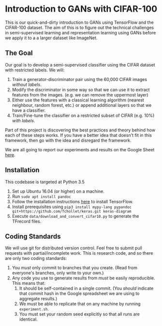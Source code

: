 # Introduction to GANs with CIFAR-100

This is our quick-and-dirty introduction to GANs using TensorFlow and the CIFAR-100 dataset. The aim of this is to figure out the technical challenges in semi-supervised learning and representation learning using GANs before we apply it to a a larger dataset like ImageNet.

## The Goal

Our goal is to develop a semi-supervised classifier using the CIFAR dataset with restricted labels. We will:

1. Train a generator-discriminator pair using the 60,000 CIFAR images _without labels_.
2. Modify the discriminator in some way so that we can use it to extract features from the images. (e.g. we can remove the uppermost layer)
3. Either use the features with a classical learning algorithm (nearest neighbour, random forest, etc.) or append additional layers so that we have a classifier.
4. Train/Fine-tune the classifier on a restricted subset of CIFAR (e.g. 10%) _with labels_.

Part of this project is discovering the best practices and theory behind how each of these steps works. If you have a better idea that doesn't fit in this framework, then go with the idea and disregard the framework.

We are all going to report our experiments and results on the Google Sheet [here](https://docs.google.com/spreadsheets/d/1fVaBiB3TY8EiS3K_oi7miL5MGW4lD_SWG8g-FvbUUq4/edit?usp=sharing).

## Installation

This codebase is targeted at Python 3.5

1. Set up Ubuntu 16.04 (or higher) on a machine.
2. Run `sudo apt install pandoc`
2. Follow the installation instructions [here](https://www.tensorflow.org/install/install_linux#InstallingNativePip) to install TensorFlow.
3. Install prerequisites using `pip3 install mypy-lang pypandoc git+https://github.com/fchollet/keras.git keras-diagram`
4. Execute `data/download_and_convert_cifar10.py` to generate the TFrecord files.

## Coding Standards
We will use git for distributed version control. Feel free to submit pull requests with partial/incomplete work. This is research code, and so there are only two coding standards:

1. You _must_ only commit to branches that you create. (Read from everyone's branches, only write to your own.)
2. Any code you use to generate results from _must_ be easily reproducible. This means that:
   1. It should be self-contained in a single commit. (You _should_ indicate that commit hash in the Google spreadsheet we are using to aggregate results.)
   2. We must be able to replicate that on any machine by running `experiment.sh`.
   3. You must set your random seed explicitly so that all runs are identical.

